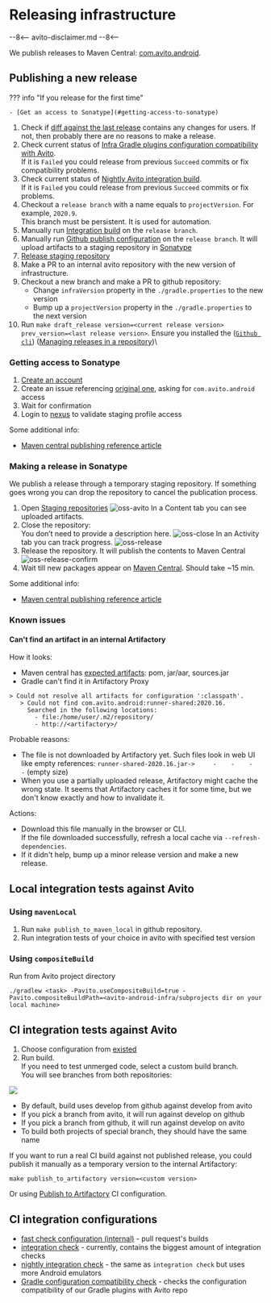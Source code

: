 # Releasing infrastructure

--8<--
avito-disclaimer.md
--8<--

We publish releases to Maven Central: [com.avito.android](https://search.maven.org/search?q=com.avito.android).

## Publishing a new release

??? info "If you release for the first time"

    - [Get an access to Sonatype](#getting-access-to-sonatype) 

1. Check if [diff against the last release](https://github.com/avito-tech/avito-android/compare/2020.%3CSELECT_HERE_THE_LAST_RELEASE%3E...develop) contains any changes for users.
If not, then probably there are no reasons to make a release.
1. Check current status of [Infra Gradle plugins configuration compatibility with Avito](http://links.k.avito.ru/80).\
If it is `Failed` you could release from previous `Succeed` commits or fix compatibility problems.
1. Check current status of [Nightly Avito integration build](http://links.k.avito.ru/gZ).\
If it is `Failed` you could release from previous `Succeed` commits or fix problems.
1. Checkout a `release branch` with a name equals to `projectVersion`. For example, `2020.9`.\
This branch must be persistent. It is used for automation.
1. Manually run [Integration build](http://links.k.avito.ru/ZA) on the `release branch`.
1. Manually run [Github publish configuration](http://links.k.avito.ru/releaseAvitoTools) on the `release branch`. 
It will upload artifacts to a staging repository in [Sonatype](https://oss.sonatype.org/#stagingRepositories)
1. [Release staging repository](#making-a-release-in-sonatype)
1. Make a PR to an internal avito repository with the new version of infrastructure.
1. Checkout a new branch and make a PR to github repository:
    - Change `infraVersion` property in the `./gradle.properties` to the new version 
    - Bump up a `projectVersion` property in the `./gradle.properties` to the next version
1. Run `make draft_release version=<current release version> prev_version=<last release version>`. Ensure you installed the ([`Github cli`](https://github.com/cli/cli))
([Managing releases in a repository](https://help.github.com/en/github/administering-a-repository/managing-releases-in-a-repository))\

### Getting access to Sonatype

1. [Create an account](https://issues.sonatype.org/secure/Signup!default.jspa)
1. Create an issue referencing [original one](https://issues.sonatype.org/browse/OSSRH-64609), asking for `com.avito.android` access
1. Wait for confirmation
1. Login to [nexus](https://oss.sonatype.org/) to validate staging profile access

Some additional info:

- [Maven central publishing reference article](https://getstream.io/blog/publishing-libraries-to-mavencentral-2021/)

### Making a release in Sonatype

We publish a release through a temporary staging repository. 
If something goes wrong you can drop the repository to cancel the publication process.

1. Open [Staging repositories](https://oss.sonatype.org/#stagingRepositories)
![oss-avito](https://user-images.githubusercontent.com/1104540/109542777-92d5b080-7ad6-11eb-9393-30adfa11f749.png)
In a Content tab you can see uploaded artifacts.
1. Close the repository:  
You don’t need to provide a description here.
![oss-close](https://user-images.githubusercontent.com/1104540/109543602-8ef65e00-7ad7-11eb-850d-70542451ee94.png)
In an Activity tab you can track progress.
![oss-release](https://user-images.githubusercontent.com/1104540/109543639-9ae22000-7ad7-11eb-82d4-d3d2c1975521.png)
1. Release the repository. It will publish the contents to Maven Central
![oss-release-confirm](https://user-images.githubusercontent.com/1104540/109543687-ac2b2c80-7ad7-11eb-8294-7d603c523156.png)
1. Wait till new packages appear on [Maven Central](https://search.maven.org/search?q=com.avito.android). Should take ~15 min.

Some additional info:

- [Maven central publishing reference article](https://getstream.io/blog/publishing-libraries-to-mavencentral-2021/)

### Known issues

#### Can't find an artifact in an internal Artifactory

How it looks:

- Maven central has [expected artifacts](https://search.maven.org/search?q=com.avito.android): pom, jar/aar, sources.jar
- Gradle can't find it in Artifactory Proxy

```text
> Could not resolve all artifacts for configuration ':classpath'.
   > Could not find com.avito.android:runner-shared:2020.16.
     Searched in the following locations:
       - file:/home/user/.m2/repository/
       - http://<artifactory>/
```

Probable reasons:

- The file is not downloaded by Artifactory yet. 
Such files look in web UI like empty references: `runner-shared-2020.16.jar->     -    -    -    -` (empty size)
- When you use a partially uploaded release, Artifactory might cache the wrong state.
It seems that Artifactory caches it for some time, but we don't know exactly and how to invalidate it.

Actions:

- Download this file manually in the browser or CLI.\
If the file downloaded successfully, refresh a local cache via `--refresh-dependencies`.
- If it didn't help, bump up a minor release version and make a new release. 

## Local integration tests against Avito

### Using `mavenLocal`

1. Run `make publish_to_maven_local` in github repository.
1. Run integration tests of your choice in avito with specified test version

### Using `compositeBuild`

Run from Avito project directory 

```shell
./gradlew <task> -Pavito.useCompositeBuild=true -Pavito.compositeBuildPath=<avito-android-infra/subprojects dir on your local machine>
```

## CI integration tests against Avito

1. Choose configuration from [existed](#ci-integration-configurations)
1. Run build. \
   If you need to test unmerged code, select a custom build branch.\
   You will see branches from both repositories:

![](https://user-images.githubusercontent.com/1104540/75977180-e5dd4d80-5eec-11ea-80d3-2f9abd7efd36.png)

- By default, build uses develop from github against develop from avito
- If you pick a branch from avito, it will run against develop on github
- If you pick a branch from github, it will run against develop on avito
- To build both projects of special branch, they should have the same name

If you want to run a real CI build against not published release, 
you could publish it manually as a temporary version to the internal Artifactory:

```text
make publish_to_artifactory version=<custom version>
```

Or using [Publish to Artifactory](http://links.k.avito.ru/publishToArtifactoryConfiguration) CI configuration.

## CI integration configurations

- [fast check configuration (internal)](http://links.k.avito.ru/fastCheck) - pull request's builds
- [integration check](http://links.k.avito.ru/ZA) - currently, contains the biggest amount of integration checks
- [nightly integration check](http://links.k.avito.ru/gZ) - the same as `integration check` but uses more Android emulators
- [Gradle configuration compatibility check](http://links.k.avito.ru/80) - checks the configuration compatibility of our Gradle plugins with Avito repo  
